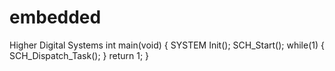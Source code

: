 # embedded
Higher Digital Systems
int main(void)
{
SYSTEM Init();
SCH_Start();
while(1)
   {
   SCH_Dispatch_Task();
   }
   return 1;
   }
